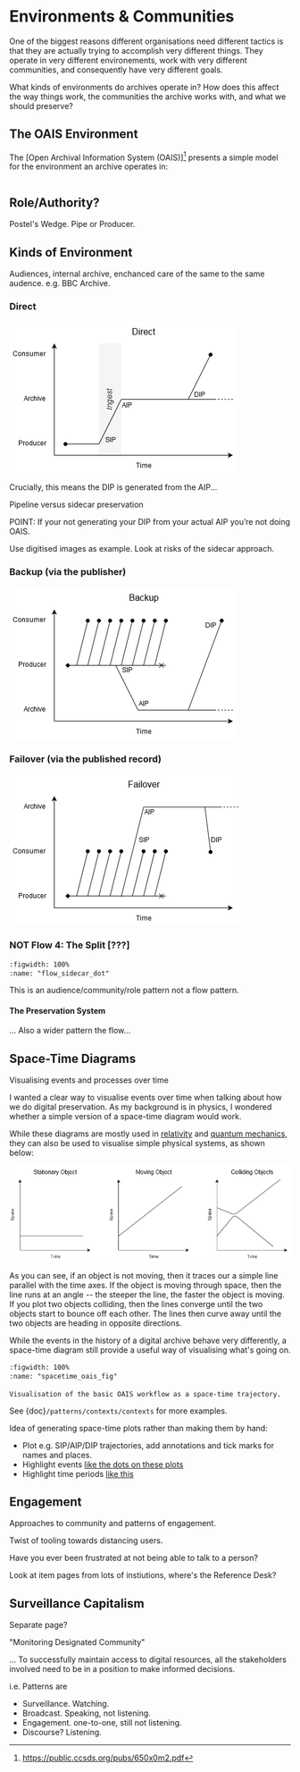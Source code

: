 # Environments & Communities

One of the biggest reasons different organisations need different tactics is that they are actually trying to accomplish very different things. They operate in very different environements, work with very different communities, and consequently have very different goals.

What kinds of environments do archives operate in? How does this affect the way things work, the communities the archive works with, and what we should preserve?

## The OAIS Environment

The [Open Archival Information System (OAIS)][^oais] presents a simple model for the environment an archive operates in:

```{glue:figure} oais_environment_dot
```

## Role/Authority?

Postel's Wedge. Pipe or Producer. 



## Kinds of Environment

Audiences, internal archive, enchanced care of the same to the same audence. e.g. BBC Archive.


### Direct 

![Space-time plot visualising events in the OAIS environment pattern.](./images/spacetime-context-direct.png)

Crucially, this means the DIP is generated from the AIP...

Pipeline versus sidecar preservation

POINT: If your not generating your DIP from your actual AIP you’re not doing OAIS.

Use digitised images as example. Look at risks of the sidecar approach. 



### Backup (via the publisher)

![Space-time plot visualising events in the 'backup' environment pattern.](./images/spacetime-plots-context-backup.png)

### Failover (via the published record)

![Space-time plot visualising events in the 'failover' environment pattern.](./images/spacetime-plots-context-failover.png)



[^oais]: https://public.ccsds.org/pubs/650x0m2.pdf


### NOT Flow 4: The Split [???]

```{glue:figure} flow_sidecar_dot
:figwidth: 100%
:name: "flow_sidecar_dot"

```

This is an audience/community/role pattern not a flow pattern.

#### The Preservation System

... Also a wider pattern the flow...



## Space-Time Diagrams

Visualising events and processes over time

I wanted a clear way to visualise events over time when talking about how we do digital preservation.  As my background is in physics, I wondered whether a simple version of a space-time diagram would work.

While these diagrams are mostly used in [relativity](https://en.wikipedia.org/wiki/Minkowski_diagram) and [quantum mechanics](https://en.wikipedia.org/wiki/Feynman_diagram), they can also be used to visualise simple physical systems, as shown below:

![Examples of space-time plots, visualising simple physical systems.](./images/spacetime-plots-intro.png)

As you can see, if an object is not moving, then it traces our a simple line parallel with the time axes.  If the object is moving through space, then the line runs at an angle -- the steeper the line, the faster the object is moving. If you plot two objects colliding, then the lines converge until the two objects start to bounce off each other. The lines then curve away until the two objects are heading in opposite directions.

While the events in the history of a digital archive behave very differently, a space-time diagram still provide a useful way of visualising what's going on.

```{glue:figure} spacetime_oais_fig
:figwidth: 100%
:name: "spacetime_oais_fig"

Visualisation of the basic OAIS workflow as a space-time trajectory.
```

See {doc}`/patterns/contexts/contexts` for more examples.

Idea of generating space-time plots rather than making them by hand:

- Plot e.g. SIP/AIP/DIP trajectories, add annotations and tick marks for names and places.
- Highlight events [like the dots on these plots](https://matplotlib.org/3.3.0/gallery/text_labels_and_annotations/annotation_demo.html#using-multiple-coordinate-systems-and-axis-types)
- Highlight time periods [like this](https://datavizpyr.com/highlight-a-time-range-in-time-series-plot-in-python-with-matplotlib/)


## Engagement

Approaches to community and patterns of engagement.

Twist of tooling towards distancing users. 

Have you ever been frustrated at not being able to talk to a person?

Look at item pages from lots of instiutions, where's the Reference Desk?

## Surveillance Capitalism

Separate page?

"Monitoring Designated Community"

...
To successfully maintain access to digital resources, all the stakeholders involved need to be in a position to make informed decisions.


i.e. Patterns are

- Surveillance. Watching.
- Broadcast. Speaking, not listening.
- Engagement. one-to-one, still not listening.
- Discourse? Listening.

